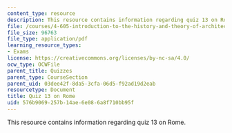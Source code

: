 ```yaml
---
content_type: resource
description: This resource contains information regarding quiz 13 on Rome.
file: /courses/4-605-introduction-to-the-history-and-theory-of-architecture-spring-2012/576b9069257b14ae6e086a8f710bb95f_MIT4_605S12_quiz13.pdf
file_size: 96763
file_type: application/pdf
learning_resource_types:
- Exams
license: https://creativecommons.org/licenses/by-nc-sa/4.0/
ocw_type: OCWFile
parent_title: Quizzes
parent_type: CourseSection
parent_uid: 03dee42f-8da5-3cfa-06d5-f92ad19d2eab
resourcetype: Document
title: Quiz 13 on Rome
uid: 576b9069-257b-14ae-6e08-6a8f710bb95f
---
```

This resource contains information regarding quiz 13 on Rome.